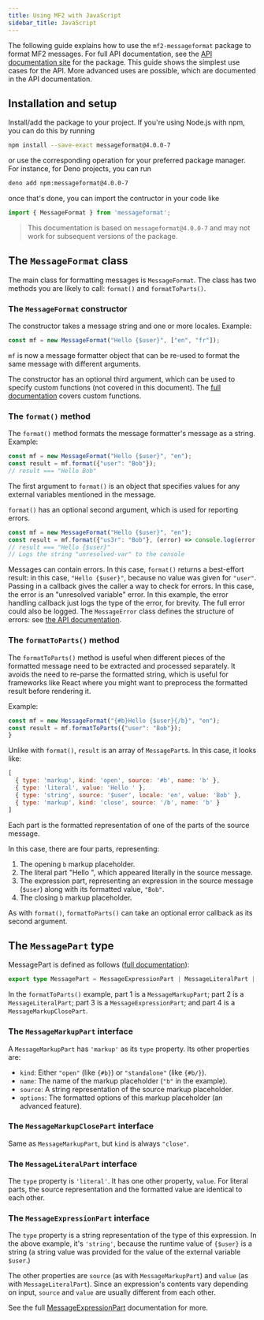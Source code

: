 ```yaml
---
title: Using MF2 with JavaScript
sidebar_title: JavaScript
---
```


The following guide explains how to use the `mf2-messageformat` package to format MF2 messages.
For full API documentation, see the [API documentation site](https://messageformat.github.io/messageformat/api/messageformat/)
for the package. This guide shows the simplest use cases for the API.
More advanced uses are possible, which are documented in the API documentation.

## Installation and setup

Install/add the package to your project. If you're using Node.js with npm, you can do this by running

```sh
npm install --save-exact messageformat@4.0.0-7
```

or use the corresponding operation for your preferred package manager. For instance, for Deno projects, you can run

```sh
deno add npm:messageformat@4.0.0-7
```

once that's done, you can import the contructor in your code like

```js
import { MessageFormat } from 'messageformat';
```

> This documentation is based on `messageformat@4.0.0-7` and may not
> work for subsequent versions of the package.

## The `MessageFormat` class

The main class for formatting messages is `MessageFormat`.
The class has two methods you are likely to call:
`format()` and `formatToParts()`.

### The `MessageFormat` constructor

The constructor takes a message string and one or more locales. Example:

```js
const mf = new MessageFormat("Hello {$user}", ["en", "fr"]);
```

`mf` is now a message formatter object that can be re-used to format the same
message with different arguments.

The constructor has an optional third argument,
which can be used to specify custom functions (not covered in this document). The [full documentation](https://messageformat.github.io/messageformat/api/messageformat.messageformat._constructor_/) covers
custom functions.

### The `format()` method

The `format()` method formats the message formatter's message as a string.
Example:

```js
const mf = new MessageFormat("Hello {$user}", "en");
const result = mf.format({"user": "Bob"});
// result === "Hello Bob"
```

The first argument to `format()` is an object that specifies values
for any external variables mentioned in the message.

`format()` has an optional second argument, which is used
for reporting errors.

```js
const mf = new MessageFormat("Hello {$user}", "en");
const result = mf.format({"us3r": "Bob"}, (error) => console.log(error.type));
// result === "Hello {$user}"
// Logs the string "unresolved-var" to the console
```

Messages can contain errors. In this case, `format()` returns a best-effort
result: in this case, `"Hello {$user}"`, because no value was given for `"user"`.
Passing in a callback gives the caller a way to check for errors.
In this case, the error is an "unresolved variable" error.
In this example, the error handling callback just logs
the type of the error, for brevity. The full error could
also be logged. The `MessageError` class defines
the structure of errors:
see [the API documentation](https://messageformat.github.io/messageformat/api/messageformat.messageerror/).

### The `formatToParts()` method

The `formatToParts()` method is useful
when different pieces of the formatted message need to be
extracted and processed separately. It avoids the need to re-parse
the formatted string, which is useful for frameworks like React where
you might want to preprocess the formatted result before
rendering it.

Example:

```js
const mf = new MessageFormat("{#b}Hello {$user}{/b}", "en");
const result = mf.formatToParts({"user": "Bob"});
}
```

Unlike with `format()`, `result` is an array of `MessagePart`s.
In this case, it looks like:

```js
[
  { type: 'markup', kind: 'open', source: '#b', name: 'b' },
  { type: 'literal', value: 'Hello ' },
  { type: 'string', source: '$user', locale: 'en', value: 'Bob' },
  { type: 'markup', kind: 'close', source: '/b', name: 'b' }
]
```

Each part is the formatted representation of one of the parts
of the source message.

In this case, there are four parts, representing:
1. The opening `b` markup placeholder.
2. The literal part "Hello ", which appeared literally in the source message.
3. The expression part, representing an expression in the source message (`$user`)
   along with its formatted value, `"Bob"`.
4. The closing `b` markup placeholder.

As with `format()`, `formatToParts()` can take an optional error callback
as its second argument.

## The `MessagePart` type

MessagePart is defined as follows ([full documentation](https://messageformat.github.io/messageformat/api/messageformat.messagepart/)):

```ts
export type MessagePart = MessageExpressionPart | MessageLiteralPart | MessageMarkupClosePart | MessageMarkupPart;
```

In the `formatToParts()` example, part 1 is a `MessageMarkupPart`;
part 2 is a `MessageLiteralPart`; part 3 is a `MessageExpressionPart`;
and part 4 is a `MessageMarkupClosePart`.

### The `MessageMarkupPart` interface

A `MessageMarkupPart` has `'markup'` as its `type` property.
Its other properties are:
* `kind`: Either `"open"` (like `{#b}`) or `"standalone"` (like `{#b/}`).
* `name`: The name of the markup placeholder (`"b"` in the example).
* `source`: A string representation of the source markup placeholder.
* `options`: The formatted options of this markup placeholder
  (an advanced feature).

### The `MessageMarkupClosePart` interface

Same as `MessageMarkupPart`, but `kind` is always `"close"`.

### The `MessageLiteralPart` interface

The `type` property is `'literal'`.
It has one other property, `value`. For literal parts,
the source representation and the formatted value are identical
to each other.

### The `MessageExpressionPart` interface

The `type` property is a string representation
of the type of this expression. In the above example,
it's `'string'`, because the runtime value of `{$user}`
is a string (a string value was provided for the value
of the external variable `$user`.)

The other properties are `source` (as with `MessageMarkupPart`)
and `value` (as with `MessageLiteralPart`).
Since an expression's contents vary depending on input,
`source` and `value` are usually different from each other.

See the full [MessageExpressionPart](https://messageformat.github.io/messageformat/api/messageformat.messageexpressionpart/)
documentation for more.

